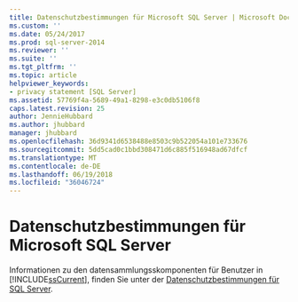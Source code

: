 ```yaml
---
title: Datenschutzbestimmungen für Microsoft SQL Server | Microsoft Docs
ms.custom: ''
ms.date: 05/24/2017
ms.prod: sql-server-2014
ms.reviewer: ''
ms.suite: ''
ms.tgt_pltfrm: ''
ms.topic: article
helpviewer_keywords:
- privacy statement [SQL Server]
ms.assetid: 57769f4a-5689-49a1-8298-e3c0db5106f8
caps.latest.revision: 25
author: JennieHubbard
ms.author: jhubbard
manager: jhubbard
ms.openlocfilehash: 36d9341d6538488e8503c9b522054a101e733676
ms.sourcegitcommit: 5dd5cad0c1bbd308471d6c885f516948ad67dfcf
ms.translationtype: MT
ms.contentlocale: de-DE
ms.lasthandoff: 06/19/2018
ms.locfileid: "36046724"
---
```

# <a name="microsoft-sql-server-privacy-statement"></a>Datenschutzbestimmungen für Microsoft SQL Server
  Informationen zu den datensammlungsskomponenten für Benutzer in [!INCLUDE[ssCurrent](../includes/sscurrent-md.md)], finden Sie unter der [Datenschutzbestimmungen für SQL Server](http://go.microsoft.com/fwlink/?LinkID=282418).  
  
  